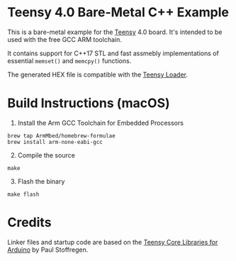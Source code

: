 # Teensy 4.0 Bare-Metal C++ Example

This is a bare-metal example for the [Teensy](https://www.pjrc.com/teensy/) 4.0 board. It's intended to be used with the free GCC ARM toolchain.

It contains support for C++17 STL and fast assmebly implementations of essential `memset()` and `memcpy()` functions.

The generated HEX file is compatible with the [Teensy Loader](https://www.pjrc.com/teensy/loader.html).

# Build Instructions (macOS)

1. Install the Arm GCC Toolchain for Embedded Processors
```
brew tap ArmMbed/homebrew-formulae
brew install arm-none-eabi-gcc
```

2. Compile the source
```
make
````

3. Flash the binary
```
make flash
```

# Credits

Linker files and startup code are based on the [Teensy Core Libraries for Arduino](https://github.com/PaulStoffregen/cores) by Paul Stoffregen.


